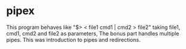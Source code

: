 # pipex

This program behaves like "$> < file1 cmd1 | cmd2 > file2" taking file1, cmd1, cmd2 and file2 as parameters, The bonus part handles multiple pipes. This was introduction to pipes and redirections.
